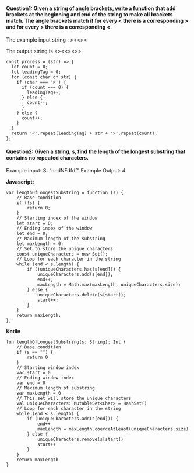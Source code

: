 #### Question1: Given a string of angle brackets, write a function that add brackets at the beginning and end of the string to make all brackets match. The angle brackets match if for every < there is a corresponding > and for every > there is a corresponding <.

The example input string : ><<><

The output string is <><<><>>

```
const process = (str) => {
  let count = 0;
  let leadingTag = 0;
  for (const char of str) {
    if (char === '>') {
      if (count === 0) {
        leadingTag++;
      } else {
        count--;
      }
    } else {
      count++;
    }
  }
  return '<'.repeat(leadingTag) + str + '>'.repeat(count);
};
```

#### Question2: Given a string, s, find the length of the longest substring that contains no repeated characters.
Example input:
S: “nndNFdfdf”
Example Output:
4

**Javascript:**
```
var lengthOfLongestSubstring = function (s) {
    // Base condition
    if (!s) {
        return 0;
    }
    // Starting index of the window
    let start = 0;
    // Ending index of the window
    let end = 0;
    // Maximum length of the substring
    let maxLength = 0;
    // Set to store the unique characters
    const uniqueCharacters = new Set();
    // Loop for each character in the string
    while (end < s.length) {
        if (!uniqueCharacters.has(s[end])) {
            uniqueCharacters.add(s[end]);
            end++;
            maxLength = Math.max(maxLength, uniqueCharacters.size);
        } else {
            uniqueCharacters.delete(s[start]);
            start++;
        }
    }
    return maxLength;
};

```
**Kotlin**
```
fun lengthOfLongestSubstring(s: String): Int {
    // Base condition
    if (s == "") {
        return 0
    }
    // Starting window index
    var start = 0
    // Ending window index
    var end = 0
    // Maximum length of substring
    var maxLength = 0
    // This set will store the unique characters
    val uniqueCharacters: MutableSet<Char> = HashSet()
    // Loop for each character in the string
    while (end < s.length) {
        if (uniqueCharacters.add(s[end])) {
            end++
            maxLength = maxLength.coerceAtLeast(uniqueCharacters.size)
        } else {
            uniqueCharacters.remove(s[start])
            start++
        }
    }
    return maxLength
}

```
